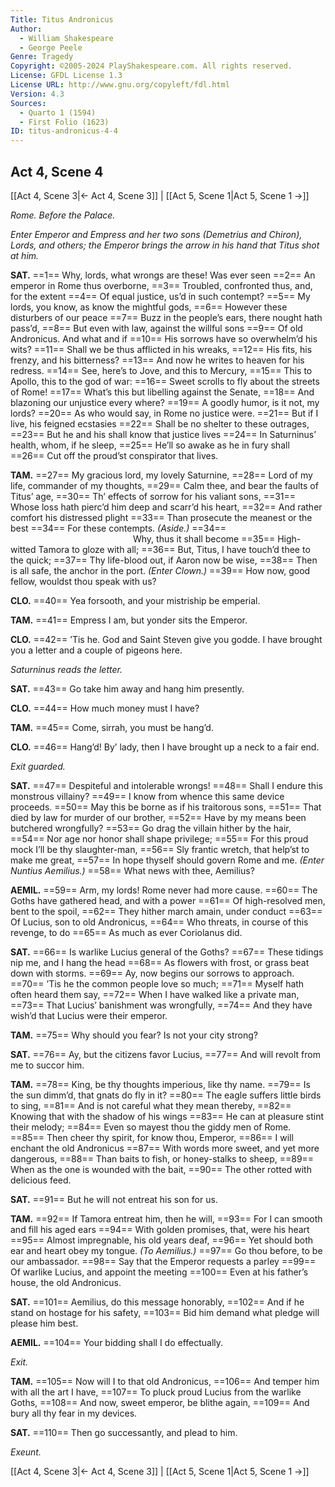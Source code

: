 ```yaml
---
Title: Titus Andronicus
Author: 
  - William Shakespeare
  - George Peele
Genre: Tragedy
Copyright: ©2005-2024 PlayShakespeare.com. All rights reserved.
License: GFDL License 1.3
License URL: http://www.gnu.org/copyleft/fdl.html
Version: 4.3
Sources:
  - Quarto 1 (1594)
  - First Folio (1623)
ID: titus-andronicus-4-4
---
```


## Act 4, Scene 4
[[Act 4, Scene 3|← Act 4, Scene 3]] | [[Act 5, Scene 1|Act 5, Scene 1 →]]

*Rome. Before the Palace.*

*Enter Emperor and Empress and her two sons (Demetrius and Chiron), Lords, and others; the Emperor brings the arrow in his hand that Titus shot at him.*

**SAT.**
==1== Why, lords, what wrongs are these! Was ever seen
==2== An emperor in Rome thus overborne,
==3== Troubled, confronted thus, and, for the extent
==4== Of equal justice, us’d in such contempt?
==5== My lords, you know, as know the mightful gods,
==6== However these disturbers of our peace
==7== Buzz in the people’s ears, there nought hath pass’d,
==8== But even with law, against the willful sons
==9== Of old Andronicus. And what and if
==10== His sorrows have so overwhelm’d his wits?
==11== Shall we be thus afflicted in his wreaks,
==12== His fits, his frenzy, and his bitterness?
==13== And now he writes to heaven for his redress.
==14== See, here’s to Jove, and this to Mercury,
==15== This to Apollo, this to the god of war:
==16== Sweet scrolls to fly about the streets of Rome!
==17== What’s this but libelling against the Senate,
==18== And blazoning our unjustice every where?
==19== A goodly humor, is it not, my lords?
==20== As who would say, in Rome no justice were.
==21== But if I live, his feigned ecstasies
==22== Shall be no shelter to these outrages,
==23== But he and his shall know that justice lives
==24== In Saturninus’ health, whom, if he sleep,
==25== He’ll so awake as he in fury shall
==26== Cut off the proud’st conspirator that lives.

**TAM.**
==27== My gracious lord, my lovely Saturnine,
==28== Lord of my life, commander of my thoughts,
==29== Calm thee, and bear the faults of Titus’ age,
==30== Th’ effects of sorrow for his valiant sons,
==31== Whose loss hath pierc’d him deep and scarr’d his heart,
==32== And rather comfort his distressed plight
==33== Than prosecute the meanest or the best
==34== For these contempts.
*(Aside.)*
==34==               Why, thus it shall become
==35== High-witted Tamora to gloze with all;
==36== But, Titus, I have touch’d thee to the quick;
==37== Thy life-blood out, if Aaron now be wise,
==38== Then is all safe, the anchor in the port.
*(Enter Clown.)*
==39== How now, good fellow, wouldst thou speak with us?

**CLO.**
==40== Yea forsooth, and your mistriship be emperial.

**TAM.**
==41== Empress I am, but yonder sits the Emperor.

**CLO.**
==42== ’Tis he. God and Saint Steven give you godde. I have brought you a letter and a couple of pigeons here.

*Saturninus reads the letter.*

**SAT.**
==43== Go take him away and hang him presently.

**CLO.**
==44== How much money must I have?

**TAM.**
==45== Come, sirrah, you must be hang’d.

**CLO.**
==46== Hang’d! By’ lady, then I have brought up a neck to a fair end.

*Exit guarded.*

**SAT.**
==47== Despiteful and intolerable wrongs!
==48== Shall I endure this monstrous villainy?
==49== I know from whence this same device proceeds.
==50== May this be borne as if his traitorous sons,
==51== That died by law for murder of our brother,
==52== Have by my means been butchered wrongfully?
==53== Go drag the villain hither by the hair,
==54== Nor age nor honor shall shape privilege;
==55== For this proud mock I’ll be thy slaughter-man,
==56== Sly frantic wretch, that help’st to make me great,
==57== In hope thyself should govern Rome and me.
*(Enter Nuntius Aemilius.)*
==58== What news with thee, Aemilius?

**AEMIL.**
==59== Arm, my lords! Rome never had more cause.
==60== The Goths have gathered head, and with a power
==61== Of high-resolved men, bent to the spoil,
==62== They hither march amain, under conduct
==63== Of Lucius, son to old Andronicus,
==64== Who threats, in course of this revenge, to do
==65== As much as ever Coriolanus did.

**SAT.**
==66== Is warlike Lucius general of the Goths?
==67== These tidings nip me, and I hang the head
==68== As flowers with frost, or grass beat down with storms.
==69== Ay, now begins our sorrows to approach.
==70== ’Tis he the common people love so much;
==71== Myself hath often heard them say,
==72== When I have walked like a private man,
==73== That Lucius’ banishment was wrongfully,
==74== And they have wish’d that Lucius were their emperor.

**TAM.**
==75== Why should you fear? Is not your city strong?

**SAT.**
==76== Ay, but the citizens favor Lucius,
==77== And will revolt from me to succor him.

**TAM.**
==78== King, be thy thoughts imperious, like thy name.
==79== Is the sun dimm’d, that gnats do fly in it?
==80== The eagle suffers little birds to sing,
==81== And is not careful what they mean thereby,
==82== Knowing that with the shadow of his wings
==83== He can at pleasure stint their melody;
==84== Even so mayest thou the giddy men of Rome.
==85== Then cheer thy spirit, for know thou, Emperor,
==86== I will enchant the old Andronicus
==87== With words more sweet, and yet more dangerous,
==88== Than baits to fish, or honey-stalks to sheep,
==89== When as the one is wounded with the bait,
==90== The other rotted with delicious feed.

**SAT.**
==91== But he will not entreat his son for us.

**TAM.**
==92== If Tamora entreat him, then he will,
==93== For I can smooth and fill his aged ears
==94== With golden promises, that, were his heart
==95== Almost impregnable, his old years deaf,
==96== Yet should both ear and heart obey my tongue.
*(To Aemilius.)*
==97== Go thou before, to be our ambassador.
==98== Say that the Emperor requests a parley
==99== Of warlike Lucius, and appoint the meeting
==100== Even at his father’s house, the old Andronicus.

**SAT.**
==101== Aemilius, do this message honorably,
==102== And if he stand on hostage for his safety,
==103== Bid him demand what pledge will please him best.

**AEMIL.**
==104== Your bidding shall I do effectually.

*Exit.*

**TAM.**
==105== Now will I to that old Andronicus,
==106== And temper him with all the art I have,
==107== To pluck proud Lucius from the warlike Goths,
==108== And now, sweet emperor, be blithe again,
==109== And bury all thy fear in my devices.

**SAT.**
==110== Then go successantly, and plead to him.

*Exeunt.*

[[Act 4, Scene 3|← Act 4, Scene 3]] | [[Act 5, Scene 1|Act 5, Scene 1 →]]